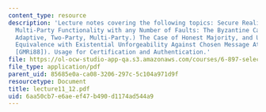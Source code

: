 ```yaml
---
content_type: resource
description: 'Lecture notes covering the following topics: Secure Realization of any
  Multi-Party Functionality with any Number of Faults: The Byzantine Case. (Static,
  Adaptive, Two-Party, Multi-Party.) The Case of Honest Majority, and UC Signatures.
  Equivalence with Existential Unforgeability Against Chosen Message Attacks (As in
  [GMRi88]). Usage for Certification and Authentication.'
file: https://ol-ocw-studio-app-qa.s3.amazonaws.com/courses/6-897-selected-topics-in-cryptography-spring-2004/6aa50cb7e6aeef47b490d1174ad544a9_lecture11_12.pdf
file_type: application/pdf
parent_uid: 85685e0a-ca08-3206-297c-5c104a971d9f
resourcetype: Document
title: lecture11_12.pdf
uid: 6aa50cb7-e6ae-ef47-b490-d1174ad544a9
---
```

